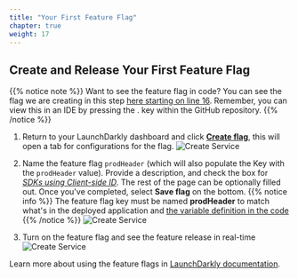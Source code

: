 ```yaml
---
title: "Your First Feature Flag"
chapter: true
weight: 17
---
```


## Create and Release Your First Feature Flag

{{% notice note %}}
   Want to see the feature flag in code? You can see the flag we are creating in this step [here starting on line 16](https://github.com/launchdarkly-labs/ld-aws-devops-workshop/blob/f14b5aed952035cc22161c366ee06a3c686352ba/src/App.js#L16). Remember, you can view this in an IDE by pressing the . key within the GitHub repository. 
{{% /notice %}}

1. Return to your LaunchDarkly dashboard and click [**Create flag**](https://app.launchdarkly.com/default/test/features/new), this will open a tab for configurations for the flag. 
![Create Service](/images/setup/create-flag-1.png)

1. Name the feature flag `prodHeader` (which will also populate the Key with the `prodHeader` value). Provide a description, and check the box for [*SDKs using Client-side ID*](https://docs.launchdarkly.com/home/getting-started/feature-flags#making-flags-available-to-client-side-and-mobile-sdks). The rest of the page can be optionally filled out. Once you've completed, select **Save flag** on the bottom.
{{% notice info %}}
   The feature flag key must be named **prodHeader** to match what's in the deployed application and [the variable definition in the code](https://github.com/launchdarkly-labs/ld-aws-devops-workshop/blob/f14b5aed952035cc22161c366ee06a3c686352ba/src/App.js#L12)
{{% /notice %}}
![Create Service](/images/setup/create-flag-2.png)
1. Turn on the feature flag and see the feature release in real-time
![Create Service](/images/setup/flag-demo.gif)

Learn more about using the feature flags in [LaunchDarkly documentation](https://docs.launchdarkly.com/home/flags).
